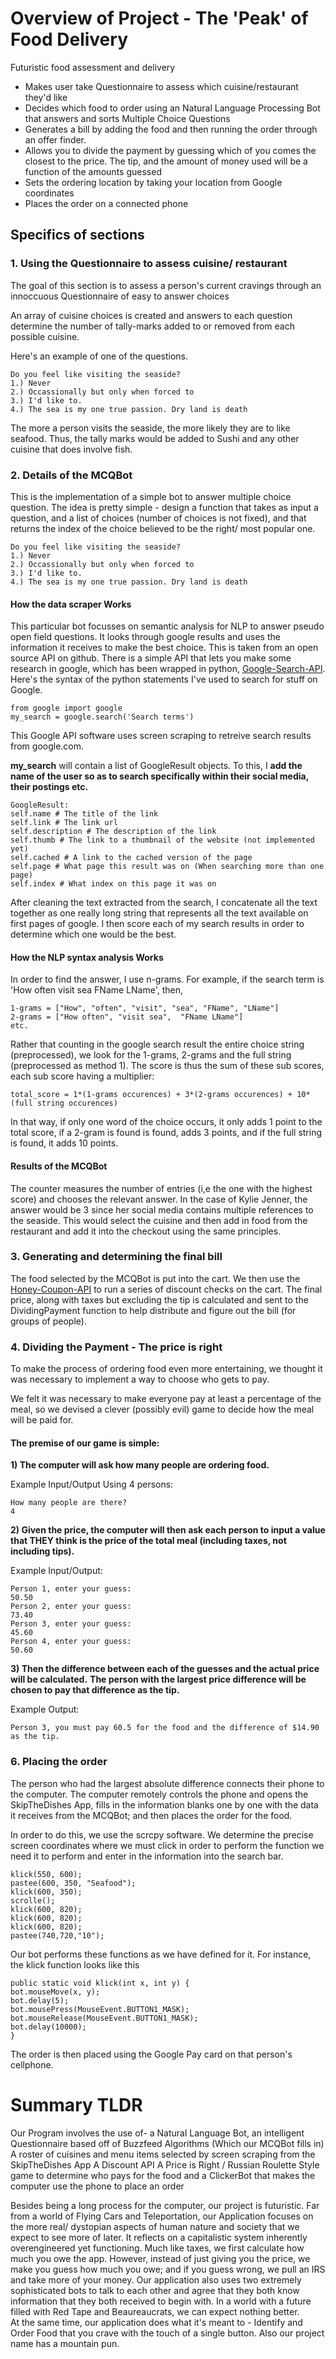 # Overview of Project - The 'Peak' of Food Delivery
Futuristic food assessment and delivery
-	Makes user take Questionnaire to assess which cuisine/restaurant they'd like 
-	Decides which food to order using an Natural Language Processing Bot that answers and sorts Multiple Choice Questions
-	Generates a bill by adding the food and then running the order through an offer finder. 
-	Allows you to divide the payment by guessing which of you comes the closest to the price. The tip, and the amount of money used will     be a function of the amounts guessed 
-	Sets the ordering location by taking your location from Google coordinates
-	Places the order on a connected phone

## Specifics of sections
### 1. Using the Questionnaire to assess cuisine/ restaurant
   The goal of this section is to assess a person's current cravings through an innoccuous Questionnaire of easy to answer choices

An array of cuisine choices is created and answers to each question determine the number of tally-marks added to or removed from each possible cuisine. 

Here's an example of one of the questions.
```
Do you feel like visiting the seaside?
1.) Never
2.) Occassionally but only when forced to
3.) I'd like to.
4.) The sea is my one true passion. Dry land is death
```
The more a person visits the seaside, the more likely they are to like seafood. Thus, the tally marks would be added to Sushi and any other cuisine that does involve fish.  

### 2. Details of the MCQBot
   This is the implementation of a simple bot to answer multiple choice question. The idea is pretty simple - design a function that    takes as input a question, and a list of choices (number of choices is not fixed), and that returns the index of the choice believed to be the right/ most popular one. 
   
```
Do you feel like visiting the seaside?
1.) Never
2.) Occassionally but only when forced to
3.) I'd like to.
4.) The sea is my one true passion. Dry land is death
```
#### How the data scraper Works   
   This particular bot focusses on semantic analysis for NLP to answer pseudo open field questions. It looks through google results and
   uses the information it receives to make the best choice.
   This is taken from an open source API on github. There is a simple API that lets you make some research in google, which has been wrapped in python, [Google-Search-API](https://github.com/abenassi/Google-Search-API). 
   Here's the syntax of the python statements I've used to search for stuff on Google.
    
```
from google import google
my_search = google.search('Search terms')
```
   This Google API software uses screen scraping to retreive search results from google.com. 
   
   **my_search** will contain a list of GoogleResult objects. To this, I **add the name of the user so as to search specifically within their social media, their postings etc.**
   
```
GoogleResult:
self.name # The title of the link
self.link # The link url
self.description # The description of the link
self.thumb # The link to a thumbnail of the website (not implemented yet)
self.cached # A link to the cached version of the page
self.page # What page this result was on (When searching more than one page)
self.index # What index on this page it was on
```   
After cleaning the text extracted from the search, I concatenate all the text together as one really long string that represents all the text available on first pages of google. I then score each of my search results in order to determine which one would be the best. 

#### How the NLP syntax analysis Works
In order to find the answer, I use n-grams. For example, if the search term is 'How often visit sea FName LName', then,
```
1-grams = ["How", "often", "visit", "sea", "FName", "LName"]
2-grams = ["How often", "visit sea",  "FName LName"]
etc.
```

Rather that counting in the google search result the entire choice string (preprocessed), we look for the 1-grams, 2-grams and the full string (preprocessed as method 1).
The score is thus the sum of these sub scores, each sub score having a multiplier:

```
total_score = 1*(1-grams occurences) + 3*(2-grams occurences) + 10*(full string occurences)
```

In that way, if only one word of the choice occurs, it only adds 1 point to the total score, if a 2-gram is found is found, adds 3 points, and if the full string is found, it adds 10 points. 

#### Results of the MCQBot
 The counter measures the number of entries (i,e the one with the highest score) and chooses the relevant answer. In the case of Kylie Jenner, the answer would be 3 since her social media contains multiple references to the seaside.
 This would select the cuisine and then add in food from the restaurant and add it into the checkout using the same principles.   

### 3. Generating and determining the final bill
   The food selected by the MCQBot is put into the cart. We then use the [Honey-Coupon-API](https://developer.honey.is/docs) to run a series of discount checks on the cart.
   The final price, along with taxes but excluding the tip is calculated and sent to the DividingPayment function to help distribute and figure out the bill (for groups of people).  

### 4. Dividing the Payment - The price is right

   To make the process of ordering food even more entertaining, we thought it was necessary to implement a way to choose who gets to pay.

We felt it was necessary to make everyone pay at least a percentage of the meal, so we devised a clever (possibly evil) game to decide how the meal will be paid for. 

#### The premise of our game is simple:

**1) The computer will ask how many people are ordering food.**

Example Input/Output Using 4 persons:
```
How many people are there?
4
```

**2) Given the price, the computer will then ask each person to input a value that THEY think is the price of the total meal (including taxes, not including tips).**

Example Input/Output:
```
Person 1, enter your guess:
50.50
Person 2, enter your guess:
73.40
Person 3, enter your guess:
45.60
Person 4, enter your guess:
50.60
```

**3) Then the difference between each of the guesses and the actual price will be calculated.**
**The person with the largest price difference will be chosen to pay that difference as the tip.** 

Example Output:
```
Person 3, you must pay 60.5 for the food and the difference of $14.90 as the tip.
```

### 6. Placing the order
The person who had the largest absolute difference connects their phone to the computer.
The computer remotely controls the phone and opens the SkipTheDishes App, fills in the information blanks one by one with the data it receives from the MCQBot; and then places the order for the food.

In order to do this, we use the scrcpy software. We determine the precise screen coordinates where we must click in order to perform the function we need it to perform and enter in the information into the search bar.
```
klick(550, 600);
pastee(600, 350, "Seafood");
klick(600, 350);
scrolle();
klick(600, 820);
klick(600, 820);
klick(600, 820);
pastee(740,720,"10");
```
Our bot performs these functions as we have defined for it. For instance, the klick function looks like this
```
public static void klick(int x, int y) {
bot.mouseMove(x, y);
bot.delay(5);
bot.mousePress(MouseEvent.BUTTON1_MASK);
bot.mouseRelease(MouseEvent.BUTTON1_MASK);
bot.delay(10000);
}
```
The order is then placed using the Google Pay card on that person's cellphone. 

# Summary TLDR
Our Program involves the use of- 
a Natural Language Bot, 
an intelligent Questionnaire based off of Buzzfeed Algorithms (Which our MCQBot fills in)
A roster of cuisines and menu items selected by screen scraping from the SkipTheDishes App
A Discount API
A Price is Right / Russian Roulette Style game to determine who pays for the food
and a ClickerBot that makes the computer use the phone to place an order

Besides being a long process for the computer, our project is futuristic. Far from a world of Flying Cars and Teleportation, our Application focuses on the more real/ dystopian aspects of human nature and society that we expect to see more of later. 
It reflects on a capitalistic system inherently overengineered yet functioning. Much like taxes, we first calculate how much you owe the app. However, instead of just giving you the price, we make you guess how much you owe; and if you guess wrong, we pull an IRS and take more of your money. Our application also uses two extremely sophisticated bots to talk to each other and agree that they both know information that they both received to begin with. In a world with a future filled with Red Tape and Beaureaucrats, we can expect nothing better.  
At the same time, our application does what it's meant to - Identify and Order Food that you crave with the touch of a single button. 
Also our project name has a mountain pun. 
